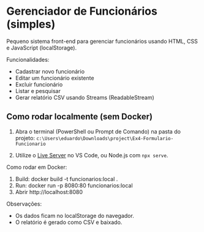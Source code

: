 # Gerenciador de Funcionários (simples)

Pequeno sistema front-end para gerenciar funcionários usando HTML, CSS e JavaScript (localStorage).

Funcionalidades:
- Cadastrar novo funcionário
- Editar um funcionário existente
- Excluir funcionário
- Listar e pesquisar
- Gerar relatório CSV usando Streams (ReadableStream)


## Como rodar localmente (sem Docker)

1. Abra o terminal (PowerShell ou Prompt de Comando) na pasta do projeto:
	`c:\Users\eduardo\Downloads\project\Ex4-Formulario-Funcionario`

2. Utilize o [Live Server](https://marketplace.visualstudio.com/items?itemName=ritwickdey.LiveServer) no VS Code, ou Node.js com `npx serve`.

Como rodar em Docker:
1. Build: docker build -t funcionarios:local .
2. Run: docker run -p 8080:80 funcionarios:local
3. Abrir http://localhost:8080

Observações:
- Os dados ficam no localStorage do navegador.
- O relatório é gerado como CSV e baixado.

